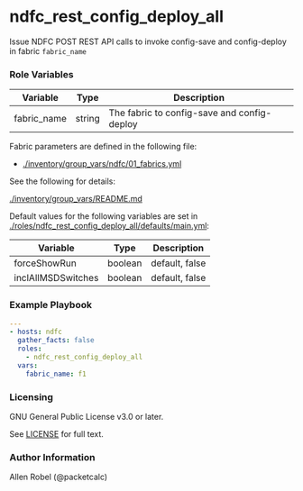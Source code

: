 # ndfc_rest_config_deploy_all

Issue NDFC POST REST API calls to invoke config-save and config-deploy in fabric ``fabric_name``

### Role Variables

Variable           | Type    | Description
-------------------|---------|------------
fabric_name        | string  | The fabric to config-save and config-deploy

Fabric parameters are defined in the following file:

- [./inventory/group_vars/ndfc/01_fabrics.yml](/inventory/group_vars/ndfc/01_fabrics.yml)

See the following for details:

[./inventory/group_vars/README.md](/inventory/group_vars/README.md)

Default values for the following variables are set in [./roles/ndfc_rest_config_deploy_all/defaults/main.yml](/roles/ndfc_rest_config_deploy_all/defaults/main.yml):

Variable           | Type    | Description
-------------------|---------|------------
forceShowRun       | boolean | default, false
inclAllMSDSwitches | boolean | default, false

### Example Playbook

```yaml
---
- hosts: ndfc
  gather_facts: false
  roles:
    - ndfc_rest_config_deploy_all
  vars:
    fabric_name: f1
```

### Licensing

GNU General Public License v3.0 or later.

See [LICENSE](https://www.gnu.org/licenses/gpl-3.0.txt) for full text.

### Author Information

Allen Robel (@packetcalc)
